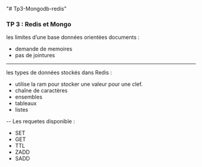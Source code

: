 "# Tp3-Mongodb-redis" 

### TP 3 : Redis et Mongo

les limites d’une base données orientées documents : 
- demande de memoires
- pas de jointures

---

les types de données stockés dans Redis : 

- utilise la ram pour stocker une valeur pour une clef.
- chaîne de caractères
- ensembles
- tableaux
- listes

--
Les requetes disponible :
- SET
- GET
- TTL
- ZADD
- SADD
